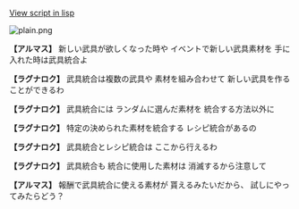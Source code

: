 [View script in lisp](../scripts/110204013.txt)

![plain.png](../images/backgrounds/plain.png)

**【アルマス】**
新しい武具が欲しくなった時や
イベントで新しい武具素材を
手に入れた時は武具統合よ

**【ラグナロク】**
武具統合は複数の武具や
素材を組み合わせて
新しい武具を作ることができるわ

**【ラグナロク】**
武具統合には
ランダムに選んだ素材を
統合する方法以外に

**【ラグナロク】**
特定の決められた素材を統合する
レシピ統合があるの

**【ラグナロク】**
武具統合とレシピ統合は
ここから行えるわ

**【ラグナロク】**
武具統合も
統合に使用した素材は
消滅するから注意して

**【アルマス】**
報酬で武具統合に使える素材が
貰えるみたいだから、
試しにやってみたらどう？